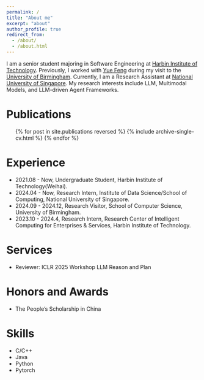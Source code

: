 ```yaml
---
permalink: /
title: "About me"
excerpt: "about"
author_profile: true
redirect_from: 
  - /about/
  - /about.html
---
```


I am a senior student majoring in Software Engineering at [Harbin Institute of Technology](http://en.hit.edu.cn/). Previously, I worked with [Yue Feng](https://fengyue-leah.github.io/) during my visit to the [University of Birmingham](https://www.birmingham.ac.uk/). Currently, I am a Research Assistant at [National University of Singapore](https://www.nus.edu.sg/). My research interests include LLM, Multimodal Models, and LLM-driven Agent Frameworks.

Publications
======
  <ul>{% for post in site.publications reversed %}
    {% include archive-single-cv.html %}
  {% endfor %}</ul>

Experience
======
* 2021.08 - Now, Undergraduate Student, Harbin Institute of Technology(Weihai).
* 2024.04 - Now, Research Intern, Institute of Data Science/School of Computing, National University of Singapore.
* 2024.09 - 2024.12, Research Visitor, School of Computer Science, University of Birmingham.
* 2023.10 - 2024.4, Research Intern, Research Center of Intelligent Computing for Enterprises & Services, Harbin Institute of Technology.

Services
======
* Reviewer: ICLR 2025 Workshop LLM Reason and Plan

Honors and Awards
======
* The People’s Scholarship in China

Skills
======
* C/C++
* Java
* Python
* Pytorch
